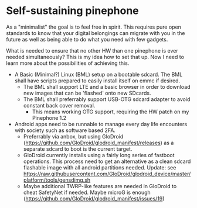 # Self-sustaining pinephone

As a "minimalist" the goal is to feel free in spirit. This requires pure open standards to know that your digital belongings can migrate with you in the future as well as being able to do what you need with few gadgets.

What is needed to ensure that no other HW than one pinephone is ever needed simultaneously? This is my idea how to set that up. Now I need to learn more about the possibilities of achieving this.

- A Basic (Minimal?) Linux (BML) setup on a bootable sdcard.
The BML shall have scripts prepared to easily install itself on emmc if desired.
  - The BML shall support LTE and a basic browser in order to download new images that can be 'flashed' onto new SDcards.
  - The BML shall preferrably support USB-OTG sdcard adapter to avoid constant back cover removal.
    - This means working OTG support, requiring the HW patch on my Pinephone 1.2
- Android apps need to be runnable to manage every day life encounters with society such as software based 2FA.
  - Preferrably via anbox, but using GloDroid (https://github.com/GloDroid/glodroid_manifest/releases) as a separate sdcard to boot is the current target.
  - GloDroid currently installs using a fairly long series of fastboot operations. This process need to get an alternative as a clean sdcard flashable image with all android partitions needed. Update: see https://raw.githubusercontent.com/GloDroid/glodroid_device/master/platform/tools/gensdimg.sh
  - Maybe additional TWRP-like features are needed in GloDroid to cheat SafetyNet if needed. Maybe microG is enough (https://github.com/GloDroid/glodroid_manifest/issues/19)
